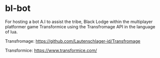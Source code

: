 # bl-bot
For hosting a bot A.I to assist the tribe, Black Lodge within the multiplayer platformer game Transformice using the Transfromage API in the language of lua.

Transfromage: https://github.com/Lautenschlager-id/Transfromage

Transformice: https://www.transformice.com/

